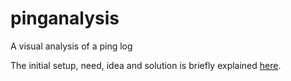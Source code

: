 # pinganalysis
A visual analysis of a ping log

The initial setup, need, idea and solution is briefly explained [here](http://tillgartner.com/blog/2016-01-08_ping_analysis.html).


